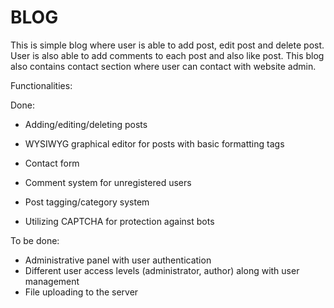 
# BLOG

This is simple blog where user is able to add post, edit post and delete post. User is also able to add comments to each post and also like post. This blog also contains contact section where user can contact with website admin.


Functionalities:

Done:

 - Adding/editing/deleting posts

 - WYSIWYG graphical editor for posts with basic formatting tags

 - Contact form

 - Comment system for unregistered users

 - Post tagging/category system

 - Utilizing CAPTCHA for protection against bots

To be done:

- Administrative panel with user authentication
 - Different user access levels (administrator, author) along with user management
 - File uploading to the server
